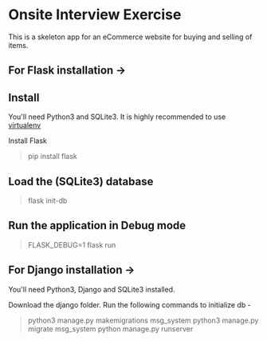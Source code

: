 # Onsite Interview Exercise

This is a skeleton app for an eCommerce website for buying and selling of items.

## For Flask installation ->

## Install
You'll need Python3 and SQLite3. It is highly recommended to use [virtualenv](https://docs.python.org/3/library/venv.html)

Install Flask
> pip install flask

## Load the (SQLite3) database
> flask init-db

## Run the application in Debug mode
> FLASK_DEBUG=1 flask run

## For Django installation ->
You'll need Python3, Django and SQLite3 installed.

Download the django folder.
Run the following commands to initialize db -
> python3 manage.py makemigrations msg_system
> python3 manage.py migrate msg_system
> python manage.py runserver
